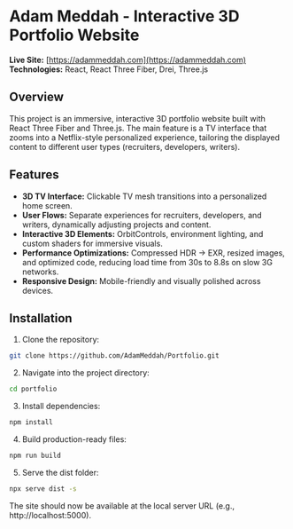# Adam Meddah - Interactive 3D Portfolio Website

**Live Site:** [https://adammeddah.com](https://adammeddah.com)  
**Technologies:** React, React Three Fiber, Drei, Three.js

## Overview
This project is an immersive, interactive 3D portfolio website built with React Three Fiber and Three.js. The main feature is a TV interface that zooms into a Netflix-style personalized experience, tailoring the displayed content to different user types (recruiters, developers, writers).  

## Features
- **3D TV Interface:** Clickable TV mesh transitions into a personalized home screen.  
- **User Flows:** Separate experiences for recruiters, developers, and writers, dynamically adjusting projects and content.  
- **Interactive 3D Elements:** OrbitControls, environment lighting, and custom shaders for immersive visuals.  
- **Performance Optimizations:** Compressed HDR → EXR, resized images, and optimized code, reducing load time from 30s to 8.8s on slow 3G networks.  
- **Responsive Design:** Mobile-friendly and visually polished across devices.  

## Installation
1. Clone the repository:  
```bash
git clone https://github.com/AdamMeddah/Portfolio.git
```

2. Navigate into the project directory:
```bash
cd portfolio
```
3. Install dependencies:
```bash
npm install
```
4. Build production-ready files:
```bash
npm run build
```

5. Serve the dist folder:
```bash
npx serve dist -s
```
The site should now be available at the local server URL (e.g., http://localhost:5000).
